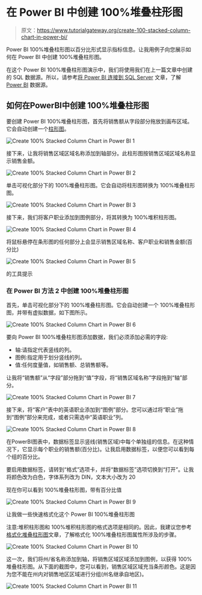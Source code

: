# 在 Power BI 中创建 100%堆叠柱形图

> 原文：<https://www.tutorialgateway.org/create-100-stacked-column-chart-in-power-bi/>

Power BI 100%堆叠柱形图以百分比形式显示指标信息。让我用例子向您展示如何在 Power BI 中创建 100%堆叠柱形图。

在这个 Power BI 100%堆叠柱形图演示中，我们将使用我们在上一篇文章中创建的 SQL 数据源。所以，请参考[将 Power BI 连接到 SQL Server](https://www.tutorialgateway.org/connect-power-bi-to-sql-server/) 文章，了解 [Power BI](https://www.tutorialgateway.org/power-bi-tutorial/) 数据源。

## 如何在PowerBI中创建 100%堆叠柱形图

要创建 Power BI 100%堆叠柱形图，首先将销售额从字段部分拖放到画布区域。它会自动创建一个[柱形图](https://www.tutorialgateway.org/column-chart-in-power-bi/)。

![Create 100% Stacked Column Chart in Power BI 1](img/09c7d545e571ecb37a19b63a3cee7a0f.png)

接下来，让我将销售区域区域名称添加到轴部分。此柱形图按销售区域区域名称显示销售金额。

![Create 100% Stacked Column Chart in Power BI 2](img/249e2e1a15bed111b8ca86b831b571ba.png)

单击可视化部分下的 100%堆叠柱形图。它会自动将柱形图转换为 100%堆叠柱形图。

![Create 100% Stacked Column Chart in Power BI 3](img/0d08f4d7cb30b131f34a03b29765f7dd.png)

接下来，我们将客户职业添加到图例部分，将其转换为 100%堆积柱形图。

![Create 100% Stacked Column Chart in Power BI 4](img/c6769fe2fa7e62940bbc97afba3542a1.png)

将鼠标悬停在条形图的任何部分上会显示销售区域名称、客户职业和销售金额(百分比)

![Create 100% Stacked Column Chart in Power BI 5](img/01dbff74eb2cfae1091da82e2846fcba.png)

的工具提示

### 在 Power BI 方法 2 中创建 100%堆叠柱形图

首先，单击可视化部分下的 100%堆叠柱形图。它会自动创建一个 100%堆叠柱形图，并带有虚拟数据，如下图所示。

![Create 100% Stacked Column Chart in Power BI 6](img/575c70ceebd61d3eecb45e1be8e299f3.png)

要向 Power BI 100%堆叠柱形图添加数据，我们必须添加必需的字段:

*   轴:请指定代表竖线的列。
*   图例:指定用于划分竖线的列。
*   值:任何度量值，如销售额、总销售额等。

让我将“销售额”从“字段”部分拖到“值”字段，将“销售区域名称”字段拖到“轴”部分。

![Create 100% Stacked Column Chart in Power BI 7](img/ea6a9d021e7eb49ccbb191667675d5e3.png)

接下来，将“客户”表中的英语职业添加到“图例”部分。您可以通过将“职业”拖到“图例”部分来完成，或者只需选中“英语职业”列。

![Create 100% Stacked Column Chart in Power BI 8](img/8cd69708028aebf13ac3cb5eefd7e512.png)

在PowerBI图表中，数据标签显示竖线(销售区域)中每个单独组的信息。在这种情况下，它显示每个职业的销售额(百分比)。让我启用数据标签，以便您可以看到每个组的百分比。

要启用数据标签，请转到“格式”选项卡，并将“数据标签”选项切换到“打开”。让我将颜色改为白色，字体系列改为 DIN，文本大小改为 20

现在你可以看到 100%堆叠柱形图，带有百分比值

![Create 100% Stacked Column Chart in Power BI 9](img/408ea98c7078d054bb92d991e348f821.png)

让我做一些快速格式化这个 Power BI 100%堆叠柱形图

注意:堆积柱形图和 100%堆积柱形图的格式选项是相同的。因此，我建议您参考[格式化堆叠柱形图](https://www.tutorialgateway.org/format-power-bi-stacked-column-chart/)文章，了解格式化 100%堆叠柱形图属性所涉及的步骤。

![Create 100% Stacked Column Chart in Power BI 10](img/3e65890bed85661fb5a3e1c677900c0c.png)

这一次，我们将州/省名称添加到轴，将销售区域区域添加到图例，以获得 100%堆叠柱形图。从下面的截图中，您可以看到，销售区域区域充当条形颜色。这是因为您不能在州内对销售地区区域进行分组(州名继承自地区)。

![Create 100% Stacked Column Chart in Power BI 11](img/30886cd9a8a0ca3974dde8f3f29dd6fb.png)